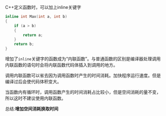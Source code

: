 C++定义函数时，可以加上inline关键字

```cpp
inline int Max(int a, int b)
{
    if (a > b)
    {
        return a;
    }
    return b;
}
```

增加了`inline`关键字的函数成为“内联函数”。与普通函数的区别是编译器处理调用内联函数的语句时会将内联函数代码体插入到调用的地方。

调用内联函数可以省去因为调用函数时产生的时间消耗。加快程序运行速度。但是编译过后会使代码体积变大。

当函数内有循环时，调用函数产生的时间消耗占比较小，但是空间消耗的量不变，所以这时不建议使用内联函数。

总结:**增加空间消耗换取时间**
